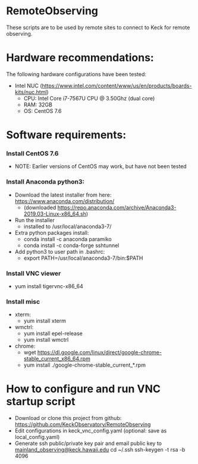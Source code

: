 # RemoteObserving

These scripts are to be used by remote sites to connect to Keck for remote observing.


# Hardware recommendations:

The following hardware configurations have been tested:

- Intel NUC (https://www.intel.com/content/www/us/en/products/boards-kits/nuc.html)
    - CPU: Intel Core i7-7567U CPU @ 3.50Ghz (dual core)
    - RAM: 32GB
    - OS: CentOS 7.6


# Software requirements:

### Install CentOS 7.6
- NOTE: Earlier versions of CentOS may work, but have not been tested

### Install Anaconda python3:
- Download the latest installer from here: https://www.anaconda.com/distribution/
    - (downloaded https://repo.anaconda.com/archive/Anaconda3-2019.03-Linux-x86_64.sh)
- Run the installer
    - installed to /usr/local/anaconda3-7/
- Extra python packages install:
    - conda install -c anaconda paramiko 
    - conda install -c conda-forge sshtunnel
- Add python3 to user path in .bashrc:
    - export PATH=/usr/local/anaconda3-7/bin:$PATH

### Install VNC viewer
- yum install tigervnc-x86_64

### Install misc 
- xterm: 
    - yum install xterm
- wmctrl:
    - yum install epel-release 
    - yum install wmctrl
- chrome: 
    - wget https://dl.google.com/linux/direct/google-chrome-stable_current_x86_64.rpm
    - yum install ./google-chrome-stable_current_*.rpm

# How to configure and run VNC startup script
- Download or clone this project from github: https://github.com/KeckObservatory/RemoteObserving
- Edit configurations in keck_vnc_config.yaml (optional: save as local_config.yaml)
- Generate ssh public/private key pair and email public key to mainland_observing@keck.hawaii.edu
    cd ~/.ssh
    ssh-keygen -t rsa -b 4096
